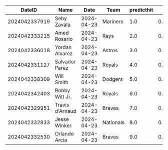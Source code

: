 DateID         |  Name             |  Date        |  Team       |  predicthit  |  predicthitproba     |  hitbool  |  Last7DaysAVG  |  Last15DaysAVG  |  Last30DaysAVG
---------------|-------------------|--------------|-------------|--------------|----------------------|-----------|----------------|-----------------|---------------
2024042337919  |  Seby Zavala      |  2024-04-23  |  Mariners   |  1.0         |  0.6841188400945173  |  False    |  0.75          |  0.5            |  0.188
2024042333215  |  Amed Rosario     |  2024-04-23  |  Rays       |  2.0         |  0.6458496291018031  |  False    |  0.433         |  0.412          |  0.359
2024042336018  |  Yordan Alvarez   |  2024-04-23  |  Astros     |  3.0         |  0.6213711416934734  |  False    |  0.261         |  0.314          |  0.289
2024042331127  |  Salvador Perez   |  2024-04-23  |  Royals     |  4.0         |  0.6190051623704831  |  False    |  0.35          |  0.349          |  0.341
2024042338309  |  Will Smith       |  2024-04-23  |  Dodgers    |  5.0         |  0.618745897734929   |  False    |  0.231         |  0.27           |  0.324
2024042342403  |  Bobby Witt Jr.   |  2024-04-23  |  Royals     |  6.0         |  0.6159280030067649  |  False    |  0.25          |  0.259          |  0.298
2024042329951  |  Travis d'Arnaud  |  2024-04-23  |  Braves     |  7.0         |  0.6157357789011887  |  False    |  0.429         |  0.306          |  0.273
2024042332833  |  Jesse Winker     |  2024-04-23  |  Nationals  |  8.0         |  0.611902753103302   |  False    |  0.263         |  0.356          |  0.328
2024042332530  |  Orlando Arcia    |  2024-04-23  |  Braves     |  9.0         |  0.6096786896385208  |  False    |  0.304         |  0.304          |  0.338
